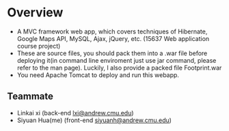 # Overview
* A MVC framework web app, which covers techniques of Hibernate, Google Maps API, MySQL, Ajax, jQuery, etc. (15637 Web application course project)
* These are source files, you should pack them into a .war file before deploying it(in command line enviroment just use jar command, please refer to the man page). Luckily, I also provide a packed file Footprint.war
* You need Apache Tomcat to deploy and run this webapp.

## Teammate
* Linkai xi (back-end lxi@andrew.cmu.edu)
* Siyuan Hua(me) (front-end siyuanh@andrew.cmu.edu)
